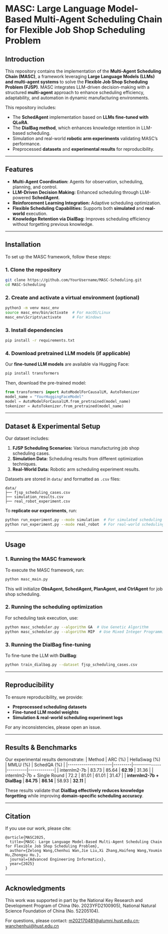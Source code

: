 # MASC: Large Language Model-Based Multi-Agent Scheduling Chain for Flexible Job Shop Scheduling Problem

## Introduction
This repository contains the implementation of the **Multi-Agent Scheduling Chain (MASC)**, a framework leveraging **Large Language Models (LLMs) and multi-agent systems** to solve the **Flexible Job Shop Scheduling Problem (FJSP)**. MASC integrates LLM-driven decision-making with a structured **multi-agent** approach to enhance scheduling efficiency, adaptability, and automation in dynamic manufacturing environments.

This repository includes:
- The **SchedAgent** implementation based on **LLMs fine-tuned with QLoRA**.
- The **DialBag method**, which enhances knowledge retention in LLM-based scheduling.
- Simulation and real-world **robotic arm experiments** validating MASC’s performance.
- Preprocessed **datasets** and **experimental results** for reproducibility.

---

## Features
- **Multi-Agent Coordination:** Agents for observation, scheduling, planning, and control.
- **LLM-Driven Decision Making:** Enhanced scheduling through LLM-powered **SchedAgent**.
- **Reinforcement Learning Integration:** Adaptive scheduling optimization.
- **Flexible Scheduling Capabilities:** Supports both **simulated** and **real-world** execution.
- **Knowledge Retention via DialBag:** Improves scheduling efficiency without forgetting previous knowledge.

---

## Installation
To set up the MASC framework, follow these steps:

### 1. Clone the repository
```bash
git clone https://github.com/YourUsername/MASC-Scheduling.git
cd MASC-Scheduling
```

### 2. Create and activate a virtual environment (optional)
```bash
python3 -m venv masc_env
source masc_env/bin/activate  # For macOS/Linux
masc_env\Scripts\activate     # For Windows
```

### 3. Install dependencies
```bash
pip install -r requirements.txt
```

### 4. Download pretrained LLM models (if applicable)
Our **fine-tuned LLM models** are available via Hugging Face:
```bash
pip install transformers
```
Then, download the pre-trained model:
```python
from transformers import AutoModelForCausalLM, AutoTokenizer
model_name = "YourHuggingFaceModel"
model = AutoModelForCausalLM.from_pretrained(model_name)
tokenizer = AutoTokenizer.from_pretrained(model_name)
```

---

## Dataset & Experimental Setup
Our dataset includes:
1. **FJSP Scheduling Scenarios:** Various manufacturing job shop scheduling cases.
2. **Simulation Data:** Scheduling results from different optimization techniques.
3. **Real-World Data:** Robotic arm scheduling experiment results.

Datasets are stored in `data/` and formatted as `.csv` files:
```
data/
├── fjsp_scheduling_cases.csv
├── simulation_results.csv
├── real_robot_experiment.csv
```

To **replicate our experiments**, run:
```bash
python run_experiment.py --mode simulation  # For simulated scheduling
python run_experiment.py --mode real_robot  # For real-world scheduling
```

---

## Usage
### 1. Running the MASC framework
To execute the MASC framework, run:
```bash
python masc_main.py
```
This will initialize **ObsAgent, SchedAgent, PlanAgent, and CtrlAgent** for job shop scheduling.

### 2. Running the scheduling optimization
For scheduling task execution, use:
```bash
python masc_scheduler.py --algorithm GA  # Use Genetic Algorithm
python masc_scheduler.py --algorithm MIP  # Use Mixed Integer Programming
```

### 3. Running the DialBag fine-tuning
To fine-tune the LLM with **DialBag**:
```bash
python train_dialbag.py --dataset fjsp_scheduling_cases.csv
```

---

## Reproducibility
To ensure reproducibility, we provide:
- **Preprocessed scheduling datasets**
- **Fine-tuned LLM model weights**
- **Simulation & real-world scheduling experiment logs**

For any inconsistencies, please open an issue.

---

## Results & Benchmarks
Our experimental results demonstrate:
| Method                | ARC (%) | HellaSwag (%) | MMLU (%) | SchedQA (%) |
|----------------------|---------|--------------|----------|-------------|
| internlm2-7b        | 83.73   | 85.64        | **62.19** | 31.36       |
| internlm2-7b + Single Round | 72.2    | 81.01        | 61.01     | 31.47       |
| **internlm2-7b + DialBag** | **84.75** | **86.14** | 58.93     | **32.11**   |

These results validate that **DialBag effectively reduces knowledge forgetting** while improving **domain-specific scheduling accuracy**.

---

## Citation
If you use our work, please cite:
```
@article{MASC2025,
  title={MASC: Large Language Model-Based Multi-Agent Scheduling Chain for Flexible Job Shop Scheduling Problem},
  author={Zelong Wang,Chenhui Wan,Jie Liu,Xi Zhang,Haifeng Wang,Youmin Hu,Zhongxu Hu.},
  journal={Advanced Engineering Informatics},
  year={2025}
}
```

---

## Acknowledgments
This work was supported in part by the National Key Research and Development Program of China (No. 2023YFD2100905), National Natural Science Foundation of China (No. 52205104).

For questions, please contact: [m202170481@alumni.hust.edu.cn](mailto:m202170481@alumni.hust.edu.cn); [wanchenhui@hust.edu.cn](mailto:wanchenhui@hust.edu.cn)

